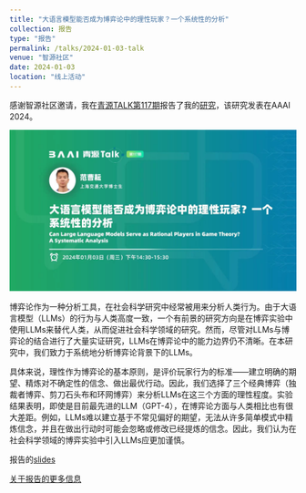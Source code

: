 ```yaml
---
title: "大语言模型能否成为博弈论中的理性玩家？一个系统性的分析"
collection: 报告
type: "报告"
permalink: /talks/2024-01-03-talk
venue: "智源社区"
date: 2024-01-03
location: "线上活动"
---
```


感谢智源社区邀请，我在[青源TALK第117期](https://event.baai.ac.cn/live/742)报告了我的[研究](https://arxiv.org/abs/2312.05488)，该研究发表在AAAI 2024。

<img src="../files/talks/2024-01-03-talk/poster_%E9%9D%92%E6%BA%90.jpg" width="750" alt="poster">

博弈论作为一种分析工具，在社会科学研究中经常被用来分析人类行为。由于大语言模型（LLMs）的行为与人类高度一致，一个有前景的研究方向是在博弈实验中使用LLMs来替代人类，从而促进社会科学领域的研究。然而，尽管对LLMs与博弈论的结合进行了大量实证研究，LLMs在博弈论中的能力边界仍不清晰。在本研究中，我们致力于系统地分析博弈论背景下的LLMs。

具体来说，理性作为博弈论的基本原则，是评价玩家行为的标准——建立明确的期望、精炼对不确定性的信念、做出最优行动。因此，我们选择了三个经典博弈（独裁者博弈、剪刀石头布和环网博弈）来分析LLMs在这三个方面的理性程度。实验结果表明，即使是目前最先进的LLM（GPT-4），在博弈论方面与人类相比也有很大差距。例如，LLMs难以建立基于不常见偏好的期望，无法从许多简单模式中精炼信念，并且在做出行动时可能会忽略或修改已经提炼的信念。因此，我们认为在社会科学领域的博弈实验中引入LLMs应更加谨慎。

报告的[slides](https://github.com/FCY36/FCY36.github.io/blob/master/files/talks/2024-01-03-talk/slides_%E9%9D%92%E6%BA%90.pdf)

[关于报告的更多信息](https://event.baai.ac.cn/live/742)
